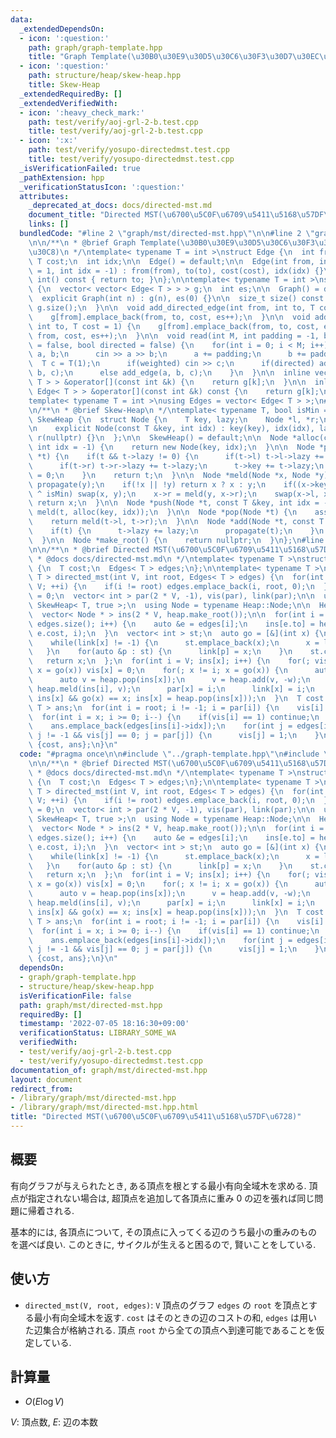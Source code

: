 ```yaml
---
data:
  _extendedDependsOn:
  - icon: ':question:'
    path: graph/graph-template.hpp
    title: "Graph Template(\u30B0\u30E9\u30D5\u30C6\u30F3\u30D7\u30EC\u30FC\u30C8)"
  - icon: ':question:'
    path: structure/heap/skew-heap.hpp
    title: Skew-Heap
  _extendedRequiredBy: []
  _extendedVerifiedWith:
  - icon: ':heavy_check_mark:'
    path: test/verify/aoj-grl-2-b.test.cpp
    title: test/verify/aoj-grl-2-b.test.cpp
  - icon: ':x:'
    path: test/verify/yosupo-directedmst.test.cpp
    title: test/verify/yosupo-directedmst.test.cpp
  _isVerificationFailed: true
  _pathExtension: hpp
  _verificationStatusIcon: ':question:'
  attributes:
    _deprecated_at_docs: docs/directed-mst.md
    document_title: "Directed MST(\u6700\u5C0F\u6709\u5411\u5168\u57DF\u6728)"
    links: []
  bundledCode: "#line 2 \"graph/mst/directed-mst.hpp\"\n\n#line 2 \"graph/graph-template.hpp\"\
    \n\n/**\n * @brief Graph Template(\u30B0\u30E9\u30D5\u30C6\u30F3\u30D7\u30EC\u30FC\
    \u30C8)\n */\ntemplate< typename T = int >\nstruct Edge {\n  int from, to;\n \
    \ T cost;\n  int idx;\n\n  Edge() = default;\n\n  Edge(int from, int to, T cost\
    \ = 1, int idx = -1) : from(from), to(to), cost(cost), idx(idx) {}\n\n  operator\
    \ int() const { return to; }\n};\n\ntemplate< typename T = int >\nstruct Graph\
    \ {\n  vector< vector< Edge< T > > > g;\n  int es;\n\n  Graph() = default;\n\n\
    \  explicit Graph(int n) : g(n), es(0) {}\n\n  size_t size() const {\n    return\
    \ g.size();\n  }\n\n  void add_directed_edge(int from, int to, T cost = 1) {\n\
    \    g[from].emplace_back(from, to, cost, es++);\n  }\n\n  void add_edge(int from,\
    \ int to, T cost = 1) {\n    g[from].emplace_back(from, to, cost, es);\n    g[to].emplace_back(to,\
    \ from, cost, es++);\n  }\n\n  void read(int M, int padding = -1, bool weighted\
    \ = false, bool directed = false) {\n    for(int i = 0; i < M; i++) {\n      int\
    \ a, b;\n      cin >> a >> b;\n      a += padding;\n      b += padding;\n    \
    \  T c = T(1);\n      if(weighted) cin >> c;\n      if(directed) add_directed_edge(a,\
    \ b, c);\n      else add_edge(a, b, c);\n    }\n  }\n\n  inline vector< Edge<\
    \ T > > &operator[](const int &k) {\n    return g[k];\n  }\n\n  inline const vector<\
    \ Edge< T > > &operator[](const int &k) const {\n    return g[k];\n  }\n};\n\n\
    template< typename T = int >\nusing Edges = vector< Edge< T > >;\n#line 1 \"structure/heap/skew-heap.hpp\"\
    \n/**\n * @brief Skew-Heap\n */\ntemplate< typename T, bool isMin = true >\nstruct\
    \ SkewHeap {\n  struct Node {\n    T key, lazy;\n    Node *l, *r;\n    int idx;\n\
    \n    explicit Node(const T &key, int idx) : key(key), idx(idx), lazy(0), l(nullptr),\
    \ r(nullptr) {}\n  };\n\n  SkewHeap() = default;\n\n  Node *alloc(const T &key,\
    \ int idx = -1) {\n    return new Node(key, idx);\n  }\n\n  Node *propagate(Node\
    \ *t) {\n    if(t && t->lazy != 0) {\n      if(t->l) t->l->lazy += t->lazy;\n\
    \      if(t->r) t->r->lazy += t->lazy;\n      t->key += t->lazy;\n      t->lazy\
    \ = 0;\n    }\n    return t;\n  }\n\n  Node *meld(Node *x, Node *y) {\n    propagate(x),\
    \ propagate(y);\n    if(!x || !y) return x ? x : y;\n    if((x->key < y->key)\
    \ ^ isMin) swap(x, y);\n    x->r = meld(y, x->r);\n    swap(x->l, x->r);\n   \
    \ return x;\n  }\n\n  Node *push(Node *t, const T &key, int idx = -1) {\n    return\
    \ meld(t, alloc(key, idx));\n  }\n\n  Node *pop(Node *t) {\n    assert(t != nullptr);\n\
    \    return meld(t->l, t->r);\n  }\n\n  Node *add(Node *t, const T &lazy) {\n\
    \    if(t) {\n      t->lazy += lazy;\n      propagate(t);\n    }\n    return t;\n\
    \  }\n\n  Node *make_root() {\n    return nullptr;\n  }\n};\n#line 5 \"graph/mst/directed-mst.hpp\"\
    \n\n/**\n * @brief Directed MST(\u6700\u5C0F\u6709\u5411\u5168\u57DF\u6728)\n\
    \ * @docs docs/directed-mst.md\n */\ntemplate< typename T >\nstruct MinimumSpanningTree\
    \ {\n  T cost;\n  Edges< T > edges;\n};\n\ntemplate< typename T >\nMinimumSpanningTree<\
    \ T > directed_mst(int V, int root, Edges< T > edges) {\n  for(int i = 0; i <\
    \ V; ++i) {\n    if(i != root) edges.emplace_back(i, root, 0);\n  }\n\n  int x\
    \ = 0;\n  vector< int > par(2 * V, -1), vis(par), link(par);\n\n  using Heap =\
    \ SkewHeap< T, true >;\n  using Node = typename Heap::Node;\n\n  Heap heap;\n\
    \  vector< Node * > ins(2 * V, heap.make_root());\n\n  for(int i = 0; i < (int)\
    \ edges.size(); i++) {\n    auto &e = edges[i];\n    ins[e.to] = heap.push(ins[e.to],\
    \ e.cost, i);\n  }\n  vector< int > st;\n  auto go = [&](int x) {\n    x = edges[ins[x]->idx].from;\n\
    \    while(link[x] != -1) {\n      st.emplace_back(x);\n      x = link[x];\n \
    \   }\n    for(auto &p : st) {\n      link[p] = x;\n    }\n    st.clear();\n \
    \   return x;\n  };\n  for(int i = V; ins[x]; i++) {\n    for(; vis[x] == -1;\
    \ x = go(x)) vis[x] = 0;\n    for(; x != i; x = go(x)) {\n      auto w = ins[x]->key;\n\
    \      auto v = heap.pop(ins[x]);\n      v = heap.add(v, -w);\n      ins[i] =\
    \ heap.meld(ins[i], v);\n      par[x] = i;\n      link[x] = i;\n    }\n    for(;\
    \ ins[x] && go(x) == x; ins[x] = heap.pop(ins[x]));\n  }\n  T cost = 0;\n  Edges<\
    \ T > ans;\n  for(int i = root; i != -1; i = par[i]) {\n    vis[i] = 1;\n  }\n\
    \  for(int i = x; i >= 0; i--) {\n    if(vis[i] == 1) continue;\n    cost += edges[ins[i]->idx].cost;\n\
    \    ans.emplace_back(edges[ins[i]->idx]);\n    for(int j = edges[ins[i]->idx].to;\
    \ j != -1 && vis[j] == 0; j = par[j]) {\n      vis[j] = 1;\n    }\n  }\n  return\
    \ {cost, ans};\n}\n"
  code: "#pragma once\n\n#include \"../graph-template.hpp\"\n#include \"../../structure/heap/skew-heap.hpp\"\
    \n\n/**\n * @brief Directed MST(\u6700\u5C0F\u6709\u5411\u5168\u57DF\u6728)\n\
    \ * @docs docs/directed-mst.md\n */\ntemplate< typename T >\nstruct MinimumSpanningTree\
    \ {\n  T cost;\n  Edges< T > edges;\n};\n\ntemplate< typename T >\nMinimumSpanningTree<\
    \ T > directed_mst(int V, int root, Edges< T > edges) {\n  for(int i = 0; i <\
    \ V; ++i) {\n    if(i != root) edges.emplace_back(i, root, 0);\n  }\n\n  int x\
    \ = 0;\n  vector< int > par(2 * V, -1), vis(par), link(par);\n\n  using Heap =\
    \ SkewHeap< T, true >;\n  using Node = typename Heap::Node;\n\n  Heap heap;\n\
    \  vector< Node * > ins(2 * V, heap.make_root());\n\n  for(int i = 0; i < (int)\
    \ edges.size(); i++) {\n    auto &e = edges[i];\n    ins[e.to] = heap.push(ins[e.to],\
    \ e.cost, i);\n  }\n  vector< int > st;\n  auto go = [&](int x) {\n    x = edges[ins[x]->idx].from;\n\
    \    while(link[x] != -1) {\n      st.emplace_back(x);\n      x = link[x];\n \
    \   }\n    for(auto &p : st) {\n      link[p] = x;\n    }\n    st.clear();\n \
    \   return x;\n  };\n  for(int i = V; ins[x]; i++) {\n    for(; vis[x] == -1;\
    \ x = go(x)) vis[x] = 0;\n    for(; x != i; x = go(x)) {\n      auto w = ins[x]->key;\n\
    \      auto v = heap.pop(ins[x]);\n      v = heap.add(v, -w);\n      ins[i] =\
    \ heap.meld(ins[i], v);\n      par[x] = i;\n      link[x] = i;\n    }\n    for(;\
    \ ins[x] && go(x) == x; ins[x] = heap.pop(ins[x]));\n  }\n  T cost = 0;\n  Edges<\
    \ T > ans;\n  for(int i = root; i != -1; i = par[i]) {\n    vis[i] = 1;\n  }\n\
    \  for(int i = x; i >= 0; i--) {\n    if(vis[i] == 1) continue;\n    cost += edges[ins[i]->idx].cost;\n\
    \    ans.emplace_back(edges[ins[i]->idx]);\n    for(int j = edges[ins[i]->idx].to;\
    \ j != -1 && vis[j] == 0; j = par[j]) {\n      vis[j] = 1;\n    }\n  }\n  return\
    \ {cost, ans};\n}\n"
  dependsOn:
  - graph/graph-template.hpp
  - structure/heap/skew-heap.hpp
  isVerificationFile: false
  path: graph/mst/directed-mst.hpp
  requiredBy: []
  timestamp: '2022-07-05 18:16:30+09:00'
  verificationStatus: LIBRARY_SOME_WA
  verifiedWith:
  - test/verify/aoj-grl-2-b.test.cpp
  - test/verify/yosupo-directedmst.test.cpp
documentation_of: graph/mst/directed-mst.hpp
layout: document
redirect_from:
- /library/graph/mst/directed-mst.hpp
- /library/graph/mst/directed-mst.hpp.html
title: "Directed MST(\u6700\u5C0F\u6709\u5411\u5168\u57DF\u6728)"
---
```

## 概要

有向グラフが与えられたとき, ある頂点を根とする最小有向全域木を求める. 頂点が指定されない場合は, 超頂点を追加して各頂点に重み $0$ の辺を張れば同じ問題に帰着される.

基本的には, 各頂点について, その頂点に入ってくる辺のうち最小の重みのものを選べば良い. このときに, サイクルが生えると困るので, 賢いことをしている.


## 使い方

* `directed_mst(V, root, edges)`: `V` 頂点のグラフ `edges` の `root` を頂点とする最小有向全域木を返す. `cost` はそのときの辺のコストの和, `edges` は用いた辺集合が格納される. 頂点 `root` から全ての頂点へ到達可能であることを仮定している.

## 計算量

* $O(E \log V)$

$V$: 頂点数, $E$: 辺の本数
